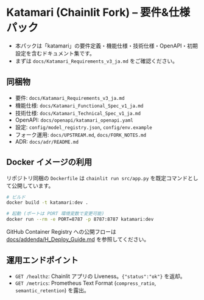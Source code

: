 # Katamari (Chainlit Fork) – 要件&仕様パック
- 本パックは「katamari」の要件定義・機能仕様・技術仕様・OpenAPI・初期設定を含むドキュメント集です。
- まずは `docs/Katamari_Requirements_v3_ja.md` をご確認ください。

## 同梱物
- 要件: `docs/Katamari_Requirements_v3_ja.md`
- 機能仕様: `docs/Katamari_Functional_Spec_v1_ja.md`
- 技術仕様: `docs/Katamari_Technical_Spec_v1_ja.md`
- OpenAPI: `docs/openapi/katamari_openapi.yaml`
- 設定: `config/model_registry.json`, `config/env.example`
- フォーク運用: `docs/UPSTREAM.md`, `docs/FORK_NOTES.md`
- ADR: `docs/adr/README.md`

## Docker イメージの利用

リポジトリ同梱の `Dockerfile` は `chainlit run src/app.py` を既定コマンドとして公開しています。

```bash
# ビルド
docker build -t katamari:dev .

# 起動 (ポートは PORT 環境変数で変更可能)
docker run --rm -e PORT=8787 -p 8787:8787 katamari:dev
```

GitHub Container Registry への公開フローは [docs/addenda/H_Deploy_Guide.md](docs/addenda/H_Deploy_Guide.md) を参照してください。
## 運用エンドポイント

- `GET /healthz`: Chainlit アプリの Liveness。`{"status":"ok"}` を返却。
- `GET /metrics`: Prometheus Text Format (`compress_ratio`, `semantic_retention`) を露出。
